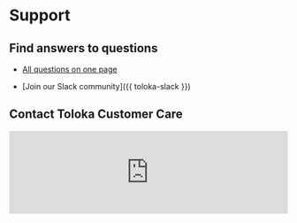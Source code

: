 # Support

## Find answers to questions

- [All questions on one page](troubleshooting.md)

- [Join our Slack community]({{ toloka-slack }})

## Contact Toloka Customer Care

<iframe width="100%" frameborder="0" src="https://forms.yandex.com/surveys/13460895.b14e7083ea92ec27b157232f968e6cb6aedb3685/?lang=en&iframe=1&service=toloka-ai"></iframe>